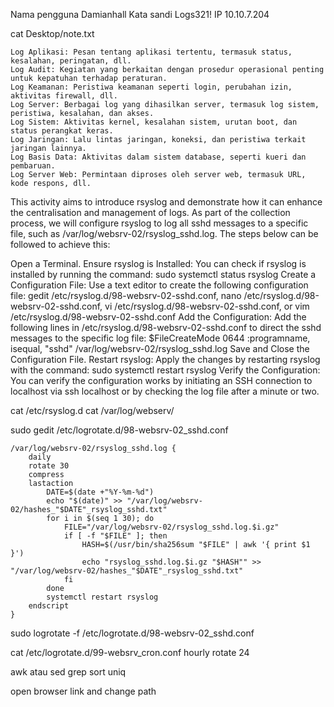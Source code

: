 Nama pengguna	Damianhall
Kata sandi	Logs321!
IP	10.10.7.204

cat Desktop/note.txt

```
Log Aplikasi: Pesan tentang aplikasi tertentu, termasuk status, kesalahan, peringatan, dll.
Log Audit: Kegiatan yang berkaitan dengan prosedur operasional penting untuk kepatuhan terhadap peraturan.
Log Keamanan: Peristiwa keamanan seperti login, perubahan izin, aktivitas firewall, dll.
Log Server: Berbagai log yang dihasilkan server, termasuk log sistem, peristiwa, kesalahan, dan akses.
Log Sistem: Aktivitas kernel, kesalahan sistem, urutan boot, dan status perangkat keras.
Log Jaringan: Lalu lintas jaringan, koneksi, dan peristiwa terkait jaringan lainnya.
Log Basis Data: Aktivitas dalam sistem database, seperti kueri dan pembaruan.
Log Server Web: Permintaan diproses oleh server web, termasuk URL, kode respons, dll.
```


This activity aims to introduce rsyslog and demonstrate how it can enhance the centralisation and management of logs. As part of the collection process, we will configure rsyslog to log all sshd messages to a specific file, such as /var/log/websrv-02/rsyslog_sshd.log. The steps below can be followed to achieve this:

Open a Terminal.
Ensure rsyslog is Installed: You can check if rsyslog is installed by running the command: sudo systemctl status rsyslog
Create a Configuration File: Use a text editor to create the following configuration file: gedit /etc/rsyslog.d/98-websrv-02-sshd.conf, nano /etc/rsyslog.d/98-websrv-02-sshd.conf, vi /etc/rsyslog.d/98-websrv-02-sshd.conf, or vim /etc/rsyslog.d/98-websrv-02-sshd.conf
Add the Configuration: Add the following lines in /etc/rsyslog.d/98-websrv-02-sshd.conf to direct the sshd messages to the specific log file:
$FileCreateMode 0644
:programname, isequal, "sshd" /var/log/websrv-02/rsyslog_sshd.log
Save and Close the Configuration File.
Restart rsyslog: Apply the changes by restarting rsyslog with the command: sudo systemctl restart rsyslog
Verify the Configuration: You can verify the configuration works by initiating an SSH connection to localhost via ssh localhost or by checking the log file after a minute or two.

cat /etc/rsyslog.d
cat /var/log/webserv/

sudo gedit /etc/logrotate.d/98-websrv-02_sshd.conf
```
/var/log/websrv-02/rsyslog_sshd.log {
    daily
    rotate 30
    compress
    lastaction
        DATE=$(date +"%Y-%m-%d")
        echo "$(date)" >> "/var/log/websrv-02/hashes_"$DATE"_rsyslog_sshd.txt"
        for i in $(seq 1 30); do
            FILE="/var/log/websrv-02/rsyslog_sshd.log.$i.gz"
            if [ -f "$FILE" ]; then
                HASH=$(/usr/bin/sha256sum "$FILE" | awk '{ print $1 }')
                echo "rsyslog_sshd.log.$i.gz "$HASH"" >> "/var/log/websrv-02/hashes_"$DATE"_rsyslog_sshd.txt"
            fi
        done
        systemctl restart rsyslog
    endscript
}
```

sudo logrotate -f /etc/logrotate.d/98-websrv-02_sshd.conf

cat /etc/logrotate.d/99-websrv_cron.conf
hourly
rotate 24

awk atau sed
grep
sort
uniq

open browser link and change path